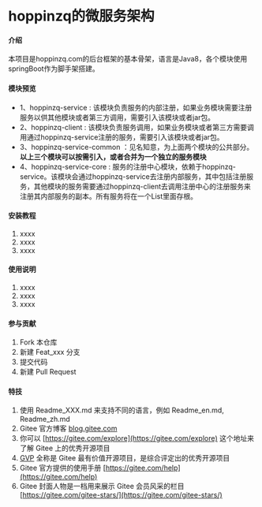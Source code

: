 # hoppinzq的微服务架构

#### 介绍
本项目是hoppinzq.com的后台框架的基本骨架，语言是Java8，各个模块使用springBoot作为脚手架搭建。

#### 模块预览
+ 1、hoppinzq-service : 该模块负责服务的内部注册，如果业务模块需要注册服务以供其他模块或者第三方调用，需要引入该模块或者jar包。
+ 2、hoppinzq-client : 该模块负责服务调用，如果业务模块或者第三方需要调用通过hoppinzq-service注册的服务，需要引入该模块或者jar包。
+ 3、hoppinzq-service-common ：见名知意，为上面两个模块的公共部分。
**以上三个模块可以按需引入，或者合并为一个独立的服务模块**
+ 4、hoppinzq-service-core : 服务的注册中心模块，依赖于hoppinzq-service。该模块会通过hoppinzq-service去注册内部服务，其中包括注册服务，其他模块的服务需要通过hoppinzq-client去调用注册中心的注册服务来注册其内部服务的副本。所有服务将在一个List里面存根。
#### 安装教程

1.  xxxx
2.  xxxx
3.  xxxx

#### 使用说明

1.  xxxx
2.  xxxx
3.  xxxx

#### 参与贡献

1.  Fork 本仓库
2.  新建 Feat_xxx 分支
3.  提交代码
4.  新建 Pull Request


#### 特技

1.  使用 Readme\_XXX.md 来支持不同的语言，例如 Readme\_en.md, Readme\_zh.md
2.  Gitee 官方博客 [blog.gitee.com](https://blog.gitee.com)
3.  你可以 [https://gitee.com/explore](https://gitee.com/explore) 这个地址来了解 Gitee 上的优秀开源项目
4.  [GVP](https://gitee.com/gvp) 全称是 Gitee 最有价值开源项目，是综合评定出的优秀开源项目
5.  Gitee 官方提供的使用手册 [https://gitee.com/help](https://gitee.com/help)
6.  Gitee 封面人物是一档用来展示 Gitee 会员风采的栏目 [https://gitee.com/gitee-stars/](https://gitee.com/gitee-stars/)
